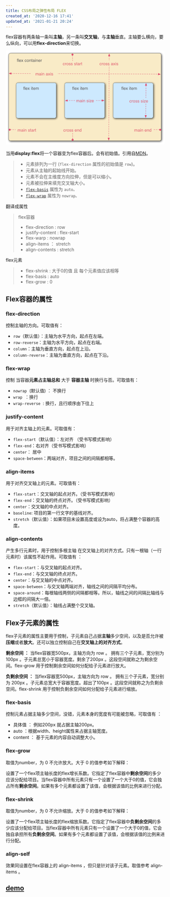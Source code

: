 ```yaml
---
title: CSS布局之弹性布局 FLEX
created_at: '2020-12-16 17:41'
updated_at: '2021-01-21 20:24'
---
```


flex容器有两条轴一条叫**主轴**，另一条叫**交叉轴**，与**主轴**垂直。主轴要么横向，要么纵向，可以用**flex-direction**来切换。

![](../assets/zyeezs/1608169716977-42be2cc6-309b-4051-97a1-19423f8dee6b.png)

当用**display:flex**将一个容器变为flex容器后。会有初始值。引用自[MDN](https://developer.mozilla.org/zh-CN/docs/Web/CSS/CSS_Flexible_Box_Layout/Basic_Concepts_of_Flexbox)。

> - 元素排列为一行 (`flex-direction` 属性的初始值是 `row`)。
> - 元素从主轴的起始线开始。
> - 元素不会在主维度方向拉伸，但是可以缩小。
> - 元素被拉伸来填充交叉轴大小。
> - [`flex-basis`](https://developer.mozilla.org/zh-CN/docs/Web/CSS/flex-basis) 属性为 `auto。`
> - [`flex-wrap`](https://developer.mozilla.org/zh-CN/docs/Web/CSS/flex-wrap) 属性为 `nowrap。`

翻译成属性

> flex容器
>
> - flex-direction : row
> - justify-content : flex-start
> - flex-warp : nowrap
> - align-items ： stretch
> - align-contents : stretch

flex元素

> - flex-shrink : 大于0的值 且 每个元素值应该相等
> - flex-basis : auto
> - flex-grow : 0


## Flex容器的属性


### flex-direction

控制主轴的方向。可取值有：

- `row`（默认值）：主轴为水平方向，起点在左端。
- `row-reverse`：主轴为水平方向，起点在右端。
- `column`：主轴为垂直方向，起点在上沿。
- `column-reverse`：主轴为垂直方向，起点在下沿。


### flex-wrap

控制 当容器**元素占主轴总和** 大于 **容器主轴** 时换行与否。可取值有：

- `nowrap`  (默认值) ： 不换行
- `wrap`  ：换行
- `wrap-reverse`  : 换行，且行顺序由下往上


### justify-content

用于对齐主轴上的元素。可取值有：

- `flex-start`（默认值）：左对齐 （受书写模式影响）
- `flex-end`：右对齐（受书写模式影响）
- `center`： 居中
- `space-between`：两端对齐，项目之间的间隔都相等。

### align-items

用于对齐交叉轴上的元素。可取值有：

- `flex-start`：交叉轴的起点对齐。（受书写模式影响）
- `flex-end`：交叉轴的终点对齐。（受书写模式影响）
- `center`：交叉轴的中点对齐。
- `baseline`: 项目的第一行文字的基线对齐。
- `stretch`（默认值）：如果项目未设置高度或设为auto，将占满整个容器的高度。


### align-contents

产生多行元素时，用于控制多根主轴 在交叉轴上的对齐方式。只有一根轴（一行元素时）该属性不起作用。可取值有 ：

- `flex-start`：与交叉轴的起点对齐。
- `flex-end`：与交叉轴的终点对齐。
- `center`：与交叉轴的中点对齐。
- `space-between`：与交叉轴两端对齐，轴线之间的间隔平均分布。
- `space-around`：每根轴线两侧的间隔都相等。所以，轴线之间的间隔比轴线与边框的间隔大一倍。
- `stretch`（默认值）：轴线占满整个交叉轴。


## Flex子元素的属性

flex子元素的属性主要用于控制，子元素自己占据**主轴**多少空间，以及是否允许被**压缩**或者**放大**。还可以独立控制自己在**交叉轴上的对齐方式**。

**剩余空间 ：** 当flex容器宽500px，主轴方向为 row 。 拥有三个子元素，宽分别为 100px 。子元素总宽小于容器宽度。剩余了200px 。这段空间就称之为剩余空间。flex-grow 用于控制剩余空间如何分配给子元素进行放大。

**负剩余空间 ：** 当flex容器宽500px，主轴方向为 row 。 拥有三个子元素，宽分别为 200px 。子元素总宽大于容器宽度。超出了100px 。这段空间就称之为负剩余空间。flex-shrink 用于控制负剩余空间如何分配给子元素进行缩放。


### flex-basis

控制元素占据主轴多少空间，没错，元素本身的宽度有可能被忽略，可取值有 ：

- 具体值 ： 例如200px 就占据主轴200px。
- auto ：根据width、height属性来占据主轴宽度。
- content ： 基于元素的内容自动调整大小。


### flex-grow

取值为number，为 0 不允许放大。大于 0 的值参考如下解释：

设置了一个flex项主轴长度的flex增长系数。它指定了flex容器中**剩余空间**的多少应该分配给项目。当flex容器中所有元素只有一个设置了一个大于0的值，它会独占所有**剩余空间**。如果有多个元素都设置了该值，会根据该值的比例来进行分配。


### flex-shrink

取值为number，为 0 不允许缩放。大于 0 的值参考如下解释：

设置了一个flex项主轴长度的flex缩放系数。它指定了flex容器中**负剩余空间**的多少应该分配给项目。当flex容器中所有元素只有一个设置了一个大于0的值，它会独自承担所有**负剩余空间**。如果有多个元素都设置了该值，会根据该值的比例来进行分配。


### align-self

效果同设置在flex容器上的 align-items ，但只是针对该子元素。取值参考 align-items 。


## [demo](https://codebyzack.github.io/web_demo/demo/flex)
